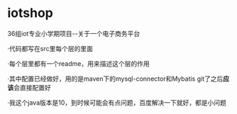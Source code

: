 # iotshop
36组iot专业小学期项目--关于一个电子商务平台

·代码都写在src里每个层的里面

·每个层里都有一个readme，用来描述这个层的作用

·其中配置已经做好，用的是maven下的mysql-connector和Mybatis
git了之后**应该**会直接配置好

·我这个java版本是10，到时候可能会有点问题，百度解决一下就好，都是小问题
